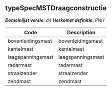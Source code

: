 ## typeSpecMSTDraagconstructie

*__Domeinlijst versie:__ d4*
*__Herkomst definitie:__ PNH*

|__Code__ |__Description__	|
|	---	|	---	|
| bovenleidingsmast | bovenleidingsmast |
| kantelmast | kantelmast
| laagspanningsmast | laagspanningsmast |
| radarmast | radarmast |
| straalzender | straalzender |
| zendmast | zendmast |
